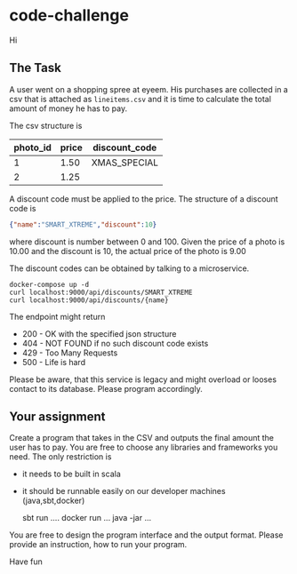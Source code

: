 # code-challenge

Hi

## The Task
A user went on a shopping spree at eyeem. His purchases are collected in a csv that is attached as `lineitems.csv` 
and it is time to calculate the total amount of money he has to pay.

The csv structure is

|photo_id|price|discount_code|
|-|-|-|
|1|1.50|XMAS_SPECIAL|
|2|1.25||

A discount code must be applied to the price.
The structure of a discount code is

````json
{"name":"SMART_XTREME","discount":10}
````

where discount is number between 0 and 100.
Given the price of a photo is 10.00 and the discount is 10, the actual price of the photo is 9.00

The discount codes can be obtained by talking to a microservice.

```
docker-compose up -d
curl localhost:9000/api/discounts/SMART_XTREME
curl localhost:9000/api/discounts/{name}
```

The endpoint might return

 - 200 - OK with the specified json structure
 - 404 - NOT FOUND if no such discount code exists
 - 429 - Too Many Requests
 - 500 - Life is hard

Please be aware, that this service is legacy and might overload or looses contact to its database. Please program accordingly.

## Your assignment

Create a program that takes in the CSV and outputs the final amount the user has to pay.
You are free to choose any libraries and frameworks you need. The only restriction is
 - it needs to be built in scala
 - it should be runnable easily on our developer machines (java,sbt,docker)
 
  
    sbt run ....
    docker run ...
    java -jar ...

You are free to design the program interface and the output format. 
Please provide an instruction, how to run your program.

Have fun
